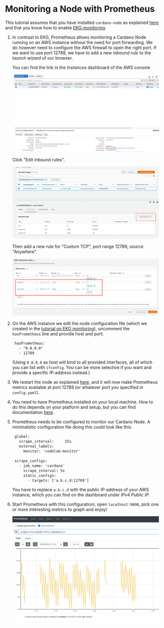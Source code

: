 # Monitoring a Node with Prometheus

This tutorial assumes that you have installed `cardano-node` as explained [here](build.md)
and that you know how to enable [EKG-monitoring](ekg.md).

1. In contrast to EKG, Prometheus allows monitoring a Cardano Node running on an AWS instance without
   the need for port forwarding.
   We do however need to configure the AWS firewall to open the right port.
   If we want to use port 12789, we have to add a new _inbound rule_ to the _launch wizard_
   of our browser. 

   You can find the link in the _Instances_ dashboard of the AWS console

   ![Launch Wizard](images/launch-wizard.png)


   Click "Edit inbound rules".

   ![Edit inbound rules](images/edit-inbound-rules.png)

   Then add a new rule for "Custom TCP", port range 12789, source "Anywhere".

   ![new inbound rules](images/new-inbound-rule.png)

2. On the AWS instance we edit the node configuration file (which we created in the
   [tutorial on EKG monitoring](ekg.md)),
   uncomment the `hasPrometheus` line and provide host and port:
    
        hasPrometheus:
          - "0.0.0.0"
          - 12789

   (Using `0.0.0.0` as host will bind to all provided interfaces, all of which you can list with `ifconfig`.
   You can be more selective if you want and provide a specific IP-address instead.)

4. We restart the node as explained [here](ekg.md), and it will now make Prometheus metrics available
   at port 12789 (or whatever port you specified in `config.yaml`).

5. You need to have Prometheus installed on your local machine.
   How to do this depends on your platform and setup, but you can find documentation
   [here](https://prometheus.io/docs/prometheus/latest/getting_started/).

6. Prometheus needs to be configured to monitor our Cardano Node. A minimalistic configuration file
   doing this could look like this:

        global:
          scrape_interval:     15s
          external_labels:
            monitor: 'codelab-monitor'

        scrape_configs:
          - job_name: 'cardano'
            scrape_interval: 5s
            static_configs:
              - targets: ['a.b.c.d:12789']

   You have to replace `a.b.c.d` with the public IP-address of your AWS instance,
   which you can find on the dashboard under _IPv4 Public IP_.

7. Start Prometheus with this configurationi, open `localhost:9090`, pick one or more interesting metrics to graph
   and enjoy!

   ![Prometheus](images/prometheus.png)
